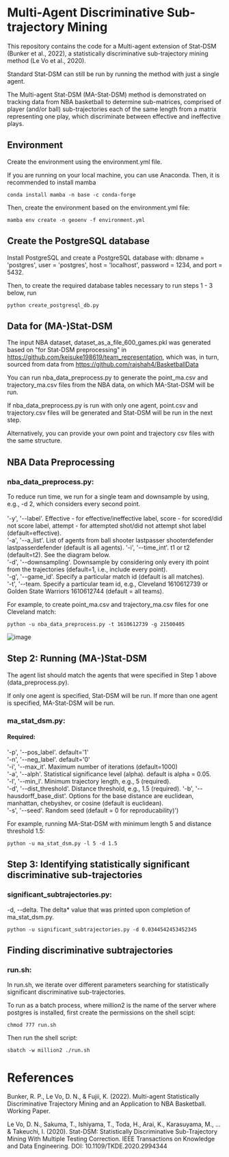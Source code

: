 # Multi-Agent Discriminative Sub-trajectory Mining
This repository contains the code for a Multi-agent extension of Stat-DSM (Bunker et al., 2022), a statistically discriminative sub-trajectory mining method (Le Vo et al., 2020).

Standard Stat-DSM can still be run by running the method with just a single agent.

The Multi-agent Stat-DSM (MA-Stat-DSM) method is demonstrated on tracking data from NBA basketball to determine sub-matrices, comprised of player (and/or ball) sub-trajectories each of the same length from a matrix representing one play, which discriminate between effective and ineffective plays.

## Environment
Create the environment using the environment.yml file.

If you are running on your local machine, you can use Anaconda. Then, it is recommended to install mamba
```
conda install mamba -n base -c conda-forge
```
Then, create the environment based on the environment.yml file:
```
mamba env create -n geoenv -f environment.yml
```

## Create the PostgreSQL database
Install PostgreSQL and create a PostgreSQL database with: dbname = 'postgres', user = 'postgres', host = 'localhost', password = 1234, and port = 5432. 

Then, to create the required database tables necessary to run steps 1 - 3 below, run
```
python create_postgresql_db.py
```
## Data for (MA-)Stat-DSM
The input NBA dataset, dataset_as_a_file_600_games.pkl was generated based on "for Stat-DSM preprocessing" in https://github.com/keisuke198619/team_representation, which was, in turn, sourced from data from https://github.com/rajshah4/BasketballData

You can run nba_data_preprocess.py to generate the point_ma.csv and trajectory_ma.csv files from the NBA data, on which MA-Stat-DSM will be run. 

If nba_data_preprocess.py is run with only one agent, point.csv and trajectory.csv files will be generated and Stat-DSM will be run in the next step.

Alternatively, you can provide your own point and trajectory csv files with the same structure.

## NBA Data Preprocessing

### nba_data_preprocess.py:    
To reduce run time, we run for a single team and downsample by using, e.g., -d 2, which considers every second point.\
\
'-y', '--label'. Effective - for effective/ineffective label, score - for scored/did not score label, attempt - for attempted shot/did not attempt shot label (default=effective).\
'-a', '--a_list'. List of agents from ball shooter lastpasser shooterdefender lastpasserdefender (default is all agents).
'-i', '--time_int'. t1 or t2 (default=t2). See the diagram below.\
'-d', '--downsampling'. Downsample by considering only every ith point from the trajectories (default=1, i.e., include every point).\
'-g', '--game_id'. Specify a particular match id (default is all matches).\
'-t', '--team. Specify a particular team id, e.g., Cleveland 1610612739 or Golden State Warriors 1610612744 (default = all teams).
  
For example, to create point_ma.csv and trajectory_ma.csv files for one Cleveland match:
```
python -u nba_data_preprocess.py -t 1610612739 -g 21500405
```
![image](https://user-images.githubusercontent.com/29388472/173998123-ad0bade2-e42d-4261-89dd-40a4bc7834d3.png)

## Step 2: Running (MA-)Stat-DSM
The agent list should match the agents that were specified in Step 1 above (data_preprocess.py).

If only one agent is specified, Stat-DSM will be run. If more than one agent is specified, MA-Stat-DSM will be run.

### ma_stat_dsm.py:  
#### Required:
'-p', '--pos_label'. default='1'\
'-n', '--neg_label'. default='0'\
'-i', '--max_it'. Maximum number of iterations (default=1000)\
'-a', '--alph'. Statistical significance level (alpha). default is alpha = 0.05.\
'-l', '--min_l'. Minimum trajectory length, e.g., 5 (required).\
'-d', '--dist_threshold'. Distance threshold, e.g., 1.5 (required).
'-b', '--hausdorff_base_dist'. Options for the base distance are euclidean, manhattan, chebyshev, or cosine (default is euclidean).\
'-s', '--seed'. Random seed (default = 0 for reproducability)')

For example, running MA-Stat-DSM with minimum length 5 and distance threshold 1.5:
```
python -u ma_stat_dsm.py -l 5 -d 1.5
```
## Step 3: Identifying statistically significant discriminative sub-trajectories
### significant_subtrajectories.py:
-d, --delta. The delta* value that was printed upon completion of ma_stat_dsm.py.
```
python -u significant_subtrajectories.py -d 0.0344542453452345
```

## Finding discriminative subtrajectories
### run.sh:  
In run.sh, we iterate over different parameters searching for statistically significant discriminative sub-trajectories.

To run as a batch process, where million2 is the name of the server where postgres is installed, first create the permissions on the shell scipt:
```
chmod 777 run.sh
```
Then run the shell script:
```
sbatch -w million2 ./run.sh
```
# References

Bunker, R. P., Le Vo, D. N., & Fujii, K. (2022). Multi-agent Statistically Discriminative Trajectory Mining and an Application to NBA Basketball. Working Paper.

Le Vo, D. N., Sakuma, T., Ishiyama, T., Toda, H., Arai, K., Karasuyama, M., ... & Takeuchi, I. (2020). Stat-DSM: Statistically Discriminative Sub-Trajectory Mining With Multiple Testing Correction. IEEE Transactions on Knowledge and Data Engineering. DOI: 10.1109/TKDE.2020.2994344
